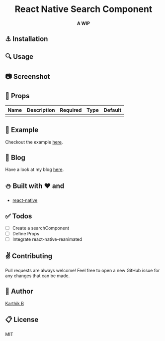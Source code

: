 <div align='center'>
<h1>React Native Search Component</h1>
<h4>A WIP</h4>
</div>


## :anchor: Installation



## :mag: Usage



## :camera: Screenshot



## :wrench: Props

|   Name                           | Description                                    | Required    | Type                 | Default              | 
| ---------------------------------| ---------------------------------------------- | ----------- | -------------------- | -------------------- |
|                                  |                                                |             |                      |                      |


## :tada: Example

Checkout the example [here](https://github.com/timelessco/react-native-search-component/tree/master/example/RNSearchComponent).

## :notebook: Blog

Have a look at my blog [here](https://medium.com/timeless/react-native-search-72d1f7c081e1).

## :snowman: Built with ❤️ and

- [react-native](https://www.npmjs.com/package/react-native)

## :white_check_mark: Todos

- [ ] Create a searchComponent
- [ ] Define Props
- [ ] Integrate react-native-reanimated

## :v: Contributing
Pull requests are always welcome! Feel free to open a new GitHub issue for any changes that can be made.


## :man: Author

[Karthik B](https://twitter.com/_iam_karthik) 


## :clipboard: License

MIT
